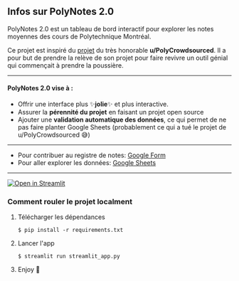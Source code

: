 ## Infos sur PolyNotes 2.0

PolyNotes 2.0 est un tableau de bord interactif pour explorer 
les notes moyennes des cours de Polytechnique Montréal.

Ce projet est inspiré du 
[projet](https://docs.google.com/spreadsheets/d/1waI3NYgmy_oPJmx49hr5VjXat5jjmP6rcM8vHtzc73w/edit?gid=0#gid=0) 
du très honorable **u/PolyCrowdsourced**. Il a pour but de prendre la relève de son projet pour 
faire revivre un outil génial qui commençait à prendre la poussière.

---

#### PolyNotes 2.0 vise à :
* Offrir une interface plus ✨**jolie**✨ et plus interactive.
* Assurer la **pérennité du projet** en faisant un projet open source
* Ajouter une **validation automatique des données**, ce qui permet de ne pas faire planter Google Sheets (probablement ce qui a tué le projet de u/PolyCrowdsourced 😅)

---

* Pour contribuer au registre de notes: [Google Form](https://docs.google.com/forms/d/e/1FAIpQLSeq0mzVsHSnFjtHvvJbmBOA2-SiFuXF2hggwZl3Ia99VuTaZw/viewform?usp=pp_url&entry.1761690987=COURS1+-+MOYENNE1%0ACOURS2+-+MOYENNE2%0ACOURS3+-+MOYENNE3)
* Pour aller explorer les données: [Google Sheets](https://docs.google.com/spreadsheets/d/1ILE5D97Ea0444sMdJCCgDsLRrD8aFfEBBIUMot9CaKM/edit?usp=sharing)

---

[![Open in Streamlit](https://static.streamlit.io/badges/streamlit_badge_black_white.svg)](https://polynotes-2.streamlit.app/)

### Comment rouler le projet localment

1. Télécharger les dépendances

   ```
   $ pip install -r requirements.txt
   ```

2. Lancer l'app

   ```
   $ streamlit run streamlit_app.py
   ```
3. Enjoy 🤙